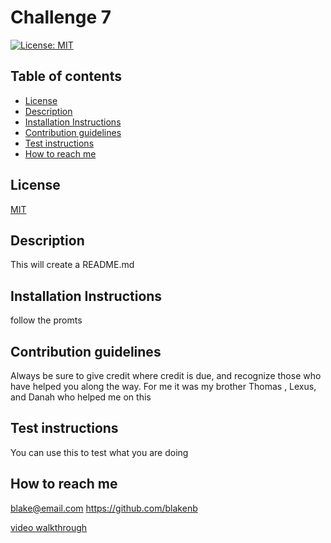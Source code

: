 # Challenge 7

[![License: MIT](https://img.shields.io/badge/License-MIT-yellow.svg)](<[MIT](https://opensource.org/licenses/MIT)>)

## Table of contents

- [License](#license)
- [Description](#description)
- [Installation Instructions](#installation-instructions)
- [Contribution guidelines](#contribution-guidelines)
- [Test instructions](#test-instructions)
- [How to reach me](#how-to-reach-me)

## License

[MIT](https://opensource.org/licenses/MIT)

## Description

This will create a README.md

## Installation Instructions

follow the promts

## Contribution guidelines

Always be sure to give credit where credit is due, and recognize those who have helped you along the way. For me it was my brother Thomas , Lexus, and Danah who helped me on this

## Test instructions

You can use this to test what you are doing

## How to reach me

blake@email.com
https://github.com/blakenb

[video walkthrough](https://drive.google.com/file/d/1zWTKoWHs6zy_urv_-cl_OCoavtyIECzt/view)
